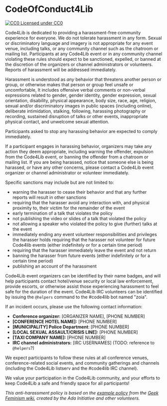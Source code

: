 CodeOfConduct4Lib
=================

[![CC0](http://i.creativecommons.org/p/zero/1.0/80x15.png) Licensed under CC0](http://creativecommons.org/publicdomain/zero/1.0/)

Code4Lib is dedicated to providing a harassment-free community experience for
everyone. We do not tolerate harassment in any form. Sexual or discriminatory
language and imagery is not appropriate for any event venue, including talks,
or any community channel such as the chatroom or mailing list. Participants at
any Code4Lib event or in any community channel violating these rules should
expect to be sanctioned, expelled, or banned at the discretion of the
organizers or channel administrators or volunteers. Reports of harassment will
be addressed immediately.

Harassment is understood as *any* behavior that threatens another person or
group, or otherwise makes that person or group feel unsafe or uncomfortable,
It includes offensive verbal comments or non-verbal expressions related to
gender, gender identity, gender expression, sexual orientation, disability,
physical appearance, body size, race, age, religion, sexual and/or
discriminatory images in public spaces (including online), deliberate
intimidation, stalking, following, harassing photography or recording,
sustained disruption of talks or other events, inappropriate physical contact,
and unwelcome sexual attention.

Participants asked to stop any harassing behavior are expected to comply
immediately.

If a participant engages in harassing behavior, organizers may take any action
they deem appropriate, including warning the offender, expulsion from the
Code4Lib event, or banning the offender from a chatroom or mailing list. If
you are being harassed, notice that someone else is being harassed, or have
any other concerns, please contact a Code4Lib event organizer or channel
administrator or volunteer immediately.

Specific sanctions may include but are not limited to:

* warning the harasser to cease their behavior and that any further reports
will result in other sanctions
* requiring that the harasser avoid any interaction with, and physical
proximity to, their victim for the remainder of the event
* early termination of a talk that violates the policy
* not publishing the video or slides of a talk that violated the policy
* not allowing a speaker who violated the policy to give (further) talks at
the event
* immediately ending any event volunteer responsibilities and privileges the
harasser holds requiring that the harasser not volunteer for future Code4lib
events (either indefinitely or for a certain time period)
* requiring that the harasser immediately leave the event and not return
* banning the harasser from future events (either indefinitely or for a
certain time period)
* publishing an account of the harassment

Code4Lib event organizers can be identified by their name badges, and will
help participants contact hotel/venue security or local law enforcement,
provide escorts, or otherwise assist those experiencing harassment to feel
safe for the duration of the event. Code4Lib IRC volunteers can be identified
by issuing the `@helpers` command to the #code4lib bot named "zoia".

If an incident occurs, please use the following contact information:

* **Conference organizer:** [ORGANIZER NAME], [PHONE NUMBER]
* **[CONFERENCE HOTEL NAME]:** [PHONE NUMBER]
* **[MUNICIPALITY] Police Department**: [PHONE NUMBER]
* **[LOCAL SEXUAL ASSAULT/CRISIS LINE]:** [PHONE NUMBER]
* **[TAXI COMPANY NAME]:** [PHONE NUMBER]
* **IRC channel administrators:** [IRC USERNAMES] (TODO: reference to
    `@helpers`?)

We expect participants to follow these rules at all conference venues,
conference-related social events, and community gatherings and channels
(including the Code4Lib listserv and the #code4lib IRC channel).

We value your participation in the Code4Lib community, and your efforts to
keep Code4Lib a safe and friendly space for all participants!

*This anti-harassment policy is based on the
[example policy](http://geekfeminism.wikia.com/wiki/Conference_anti-harassment)
from the [Geek Feminism wiki](http://geekfeminism.wikia.com/), created by the
Ada Initiative and other volunteers.*
